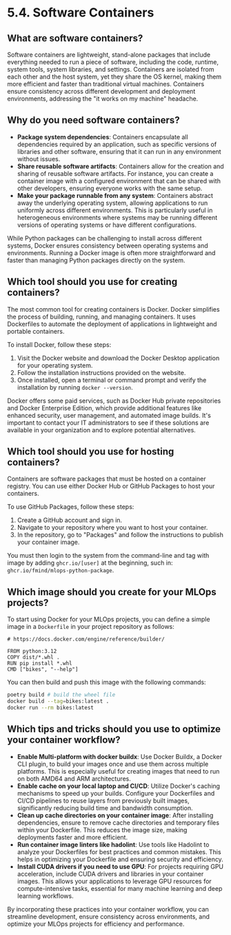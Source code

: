 # 5.4. Software Containers

## What are software containers?

Software containers are lightweight, stand-alone packages that include everything needed to run a piece of software, including the code, runtime, system tools, system libraries, and settings. Containers are isolated from each other and the host system, yet they share the OS kernel, making them more efficient and faster than traditional virtual machines. Containers ensure consistency across different development and deployment environments, addressing the "it works on my machine" headache.

## Why do you need software containers?

- **Package system dependencies**: Containers encapsulate all dependencies required by an application, such as specific versions of libraries and other software, ensuring that it can run in any environment without issues.
- **Share reusable software artifacts**: Containers allow for the creation and sharing of reusable software artifacts. For instance, you can create a container image with a configured environment that can be shared with other developers, ensuring everyone works with the same setup.
- **Make your package runnable from any system**: Containers abstract away the underlying operating system, allowing applications to run uniformly across different environments. This is particularly useful in heterogeneous environments where systems may be running different versions of operating systems or have different configurations.

While Python packages can be challenging to install across different systems, Docker ensures consistency between operating systems and environments. Running a Docker image is often more straightforward and faster than managing Python packages directly on the system.

## Which tool should you use for creating containers?

The most common tool for creating containers is Docker. Docker simplifies the process of building, running, and managing containers. It uses Dockerfiles to automate the deployment of applications in lightweight and portable containers.

To install Docker, follow these steps:

1. Visit the Docker website and download the Docker Desktop application for your operating system.
2. Follow the installation instructions provided on the website.
3. Once installed, open a terminal or command prompt and verify the installation by running `docker --version`.

Docker offers some paid services, such as Docker Hub private repositories and Docker Enterprise Edition, which provide additional features like enhanced security, user management, and automated image builds. It's important to contact your IT administrators to see if these solutions are available in your organization and to explore potential alternatives.

## Which tool should you use for hosting containers?

Containers are software packages that must be hosted on a container registry. You can use either Docker Hub or GitHub Packages to host your containers.

To use GitHub Packages, follow these steps:

1. Create a GitHub account and sign in.
2. Navigate to your repository where you want to host your container.
3. In the repository, go to "Packages" and follow the instructions to publish your container image.

You must then login to the system from the command-line and tag with image by adding `ghcr.io/[user]` at the beginning, such in: `ghcr.io/fmind/mlops-python-package`.

## Which image should you create for your MLOps projects?

To start using Docker for your MLOps projects, you can define a simple image in a `Dockerfile` in your project repository as follows:

```docker
# https://docs.docker.com/engine/reference/builder/

FROM python:3.12
COPY dist/*.whl .
RUN pip install *.whl
CMD ["bikes", "--help"]
```

You can then build and push this image with the following commands:

```bash
poetry build # build the wheel file
docker build --tag=bikes:latest .
docker run --rm bikes:latest
```

## Which tips and tricks should you use to optimize your container workflow?

- **Enable Multi-platform with docker buildx**: Use Docker Buildx, a Docker CLI plugin, to build your images once and use them across multiple platforms. This is especially useful for creating images that need to run on both AMD64 and ARM architectures.
- **Enable cache on your local laptop and CI/CD**: Utilize Docker's caching mechanisms to speed up your builds. Configure your Dockerfiles and CI/CD pipelines to reuse layers from previously built images, significantly reducing build time and bandwidth consumption.
- **Clean up cache directories on your container image**: After installing dependencies, ensure to remove cache directories and temporary files within your Dockerfile. This reduces the image size, making deployments faster and more efficient.
- **Run container image linters like hadolint**: Use tools like Hadolint to analyze your Dockerfiles for best practices and common mistakes. This helps in optimizing your Dockerfile and ensuring security and efficiency.
- **Install CUDA drivers if you need to use GPU**: For projects requiring GPU acceleration, include CUDA drivers and libraries in your container images. This allows your applications to leverage GPU resources for compute-intensive tasks, essential for many machine learning and deep learning workflows.

By incorporating these practices into your container workflow, you can streamline development, ensure consistency across environments, and optimize your MLOps projects for efficiency and performance.